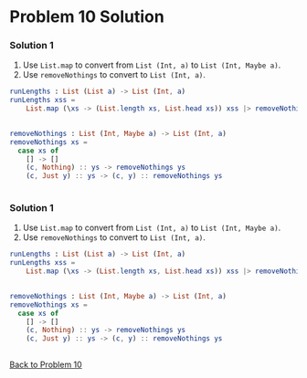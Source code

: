 # Problem 10 Solution

### Solution 1
1. Use ```List.map``` to convert from ```List (Int, a)``` to ```List (Int, Maybe a)```. 
2. Use ```removeNothings``` to convert to ```List (Int, a)```. 


```elm
runLengths : List (List a) -> List (Int, a)
runLengths xss =
    List.map (\xs -> (List.length xs, List.head xs)) xss |> removeNothings
    

removeNothings : List (Int, Maybe a) -> List (Int, a) 
removeNothings xs = 
  case xs of 
    [] -> []
    (c, Nothing) :: ys -> removeNothings ys
    (c, Just y) :: ys -> (c, y) :: removeNothings ys
    

```

### Solution 1
1. Use ```List.map``` to convert from ```List (Int, a)``` to ```List (Int, Maybe a)```. 
2. Use ```removeNothings``` to convert to ```List (Int, a)```. 


```elm
runLengths : List (List a) -> List (Int, a)
runLengths xss =
    List.map (\xs -> (List.length xs, List.head xs)) xss |> removeNothings
    

removeNothings : List (Int, Maybe a) -> List (Int, a) 
removeNothings xs = 
  case xs of 
    [] -> []
    (c, Nothing) :: ys -> removeNothings ys
    (c, Just y) :: ys -> (c, y) :: removeNothings ys
    

```

[Back to Problem 10](../p/p10.md)
